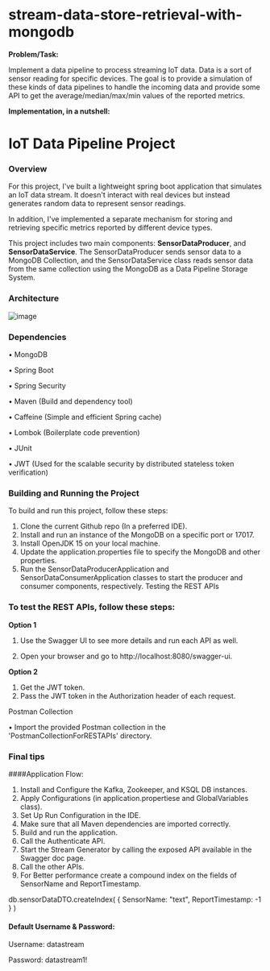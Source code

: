 # stream-data-store-retrieval-with-mongodb
**Problem/Task:** 

Implement a data pipeline to process streaming IoT data. Data is a sort of sensor reading for specific devices. The goal is to provide a simulation of these kinds of data pipelines to handle the incoming data and provide some API to get the average/median/max/min values of the reported metrics. 


**Implementation, in a nutshell:**


# IoT Data Pipeline Project


### Overview
For this project, I've built a lightweight spring boot application that simulates an IoT data stream. It doesn't interact with real devices but instead generates random data to represent sensor readings.

In addition, I've implemented a separate mechanism for storing and retrieving specific metrics reported by different device types.

This project includes two main components: **SensorDataProducer**, and **SensorDataService**. 
The SensorDataProducer sends sensor data to a MongoDB Collection, and the SensorDataService class reads sensor data from the same collection using the MongoDB as a Data Pipeline Storage System. 

### Architecture
![image](https://github.com/MaysamPx/stream-data-store-retrieval-with-springboot-mongodb/assets/13215181/4304755a-0328-4013-ba6e-a8d00e092fd3)

### Dependencies

•	MongoDB

•	Spring Boot

•	Spring Security 

•	Maven (Build and dependency tool)

•	Caffeine (Simple and efficient Spring cache)

•	Lombok (Boilerplate code prevention)

•	JUnit

•	JWT (Used for the scalable security by distributed stateless token verification)

### Building and Running the Project

To build and run this project, follow these steps:

1.	Clone the current Github repo (In a preferred IDE).
2.	Install and run an instance of the MongoDB on a specific port or 17017.
3.	Install OpenJDK 15 on your local machine.
4.	Update the application.properties file to specify the MongoDB and other properties.
5.	Run the SensorDataProducerApplication and SensorDataConsumerApplication classes to start the producer and consumer components, respectively.
Testing the REST APIs
      
### To test the REST APIs, follow these steps:

**Option 1**

1.	Use the Swagger UI to see more details and run each API as well.

2.	Open your browser and go to http://localhost:8080/swagger-ui.

**Option 2**

1.	Get the JWT token.
2.	Pass the JWT token in the Authorization header of each request.

Postman Collection

•	Import the provided Postman collection in the 'PostmanCollectionForRESTAPIs' directory.



### Final tips
####Application Flow:
1. Install and Configure the Kafka, Zookeeper, and KSQL DB instances.
2. Apply Configurations (in application.propertiese and GlobalVariables class).
3. Set Up Run Configuration in the IDE.
4. Make sure that all Maven dependencies are imported correctly.
5. Build and run the application.
6. Call the Authenticate API.
7. Start the Stream Generator by calling the exposed API available in the Swagger doc page.
8. Call the other APIs.
9. For Better performance create a compound index on the fields of SensorName and ReportTimestamp.

db.sensorDataDTO.createIndex( { SensorName: "text", ReportTimestamp: -1 } )

#### Default Username & Password:
Username: datastream

Password: datastream1!
